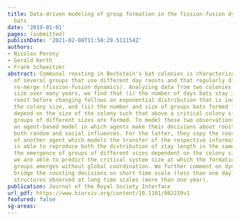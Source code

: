 ```yaml
---
title: Data-driven modeling of group formation in the fission-fusion dynamics of Bechstein's
  bats
date: '2019-01-01'
pages: (submitted)
publishDate: '2021-02-08T11:56:29.511154Z'
authors:
- Nicolas Perony
- Gerald Kerth
- Frank Schweitzer
abstract: Communal roosting in Bechstein's bat colonies is characterized by the formation
  of several groups that use different day roosts and that regularly dissolve and
  re-merge (fission-fusion dynamics). Analyzing data from two colonies of different
  size over many years, we find that (i) the number of days bats stay in the same
  roost before changing follows an exponential distribution that is independent of
  the colony size, and (ii) the number and size of groups bats formed for roosting
  depend on the size of the colony such that above a critical colony size two to six
  groups of different sizes are formed. To model these two observations, we propose
  an agent-based model in which agents make their decisions about roosts based on
  both random and social influences. For the latter, they copy the roost preference
  of another agent which models the transfer of the respective information. Our model
  is able to reproduce both the distribution of stay length in the same roost and
  the emergence of groups of different sizes dependent on the colony size. Moreover,
  we are able to predict the critical system size at which the formation of different
  groups emerges without global coordination. We further comment on dynamics that
  bridge the roosting decisions on short time scale (less than one day) with the social
  structures observed at long time scales (more than one year).
publication: Journal of the Royal Society Interface
url_pdf: https://www.biorxiv.org/content/10.1101/862219v1
featured: false
sg-areas:
---
```

